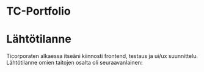 # TC-Portfolio
# Lähtötilanne

Ticorporaten alkaessa itseäni kiinnosti frontend, testaus ja ui/ux suunnittelu. Lähtötilanne omien taitojen osalta oli seuraavanlainen:


